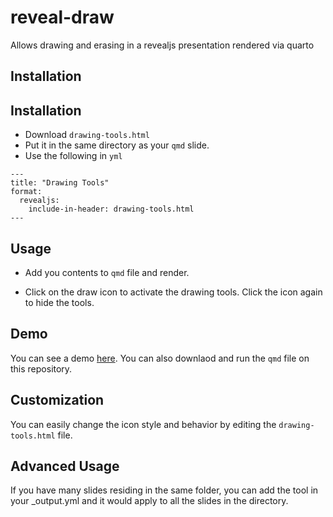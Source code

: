 # reveal-draw

Allows drawing and erasing in a revealjs presentation rendered via quarto

## Installation

## Installation

- Download `drawing-tools.html`
- Put it in the same directory as your `qmd` slide.
- Use the following in `yml`

```
---
title: "Drawing Tools"
format:
  revealjs:
    include-in-header: drawing-tools.html
---
```

## Usage

- Add you contents to `qmd` file and render.

- Click on the draw icon to activate the drawing tools. Click the icon again to hide the tools.

## Demo

You can see a demo [here](https://docs.statmania.info/slide/02-random-variable.html). You can also downlaod and run the `qmd` file on this repository.

## Customization

You can easily change the icon style and behavior by editing the `drawing-tools.html` file.

## Advanced Usage

If you have many slides residing in the same folder, you can add the tool in your _output.yml and it would apply to all the slides in the directory.
